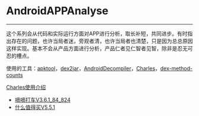 # AndroidAPPAnalyse
---

这个系列会从代码和实际运行方面对APP进行分析，取长补短，共同进步。有时指出存在的问题，也许当局者迷，旁观者清，也许当局者也清楚，只是因为总总原因这样实现。基本不会从产品方面进行分析，产品仁者见仁智者见智，除非是忍无可忍的槽点。

使用的工具：[apktool](http://ibotpeaches.github.io/Apktool/)，[dex2jar](https://code.google.com/p/dex2jar/)，[AndroidDecompiler](https://github.com/dirkvranckaert/AndroidDecompiler)，[Charles](http://www.charlesproxy.com/)，[dex-method-counts](https://github.com/mihaip/dex-method-counts)

[Charles使用介绍](https://github.com/skdck/blog/blob/master/2014-09-29%E5%BC%80%E5%8F%91%E7%A5%9E%E5%99%A8Charles.md)

* [嘀嘀打车V3.6.1_84_824](/didi/README.md)
* [什么值得买V5.5.1](/smzdm/README.md)
